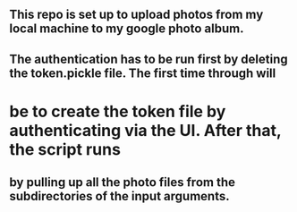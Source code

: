 ##
##
## This repo is set up to upload photos from my local machine to my google photo album.
## The authentication has to be run first by deleting the token.pickle file. The first time through will 
# be to create the token file by authenticating via the UI. After that, the script runs 
## by pulling up all the photo files from the subdirectories of the input arguments.
## 
##  
